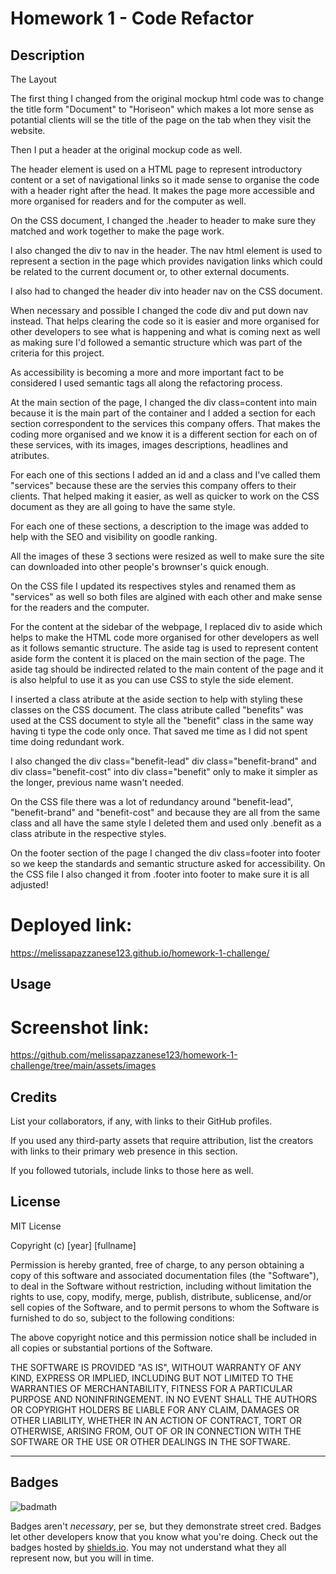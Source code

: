 # Homework 1 - Code Refactor 

## Description 

The Layout

The first thing I changed from the original mockup html code was to change the title form "Document" to "Horiseon" which makes a lot more sense as potantial clients will se the title of the page on the tab when they visit the website. 

Then I put a header at the original mockup code as well. 

The header element is used on a HTML page to represent introductory content or a set of navigational links so it made sense to organise the code with a header right after the head. It makes the page more accessible and more organised for readers and for the computer as well. 

On the CSS document, I changed the .header to header to make sure they matched and work together to make the page work. 

I also changed the div to nav in the header.  The nav html element is used to represent a section in the page which provides navigation links which could be related to the current document or, to other external documents. 

I also had to changed the header div into header nav on the CSS document. 


When necessary and possible I changed the code div and put down nav instead. That helps clearing the code so it is easier and more organised for other developers to see what is happening and what is coming next as well as making sure I'd followed a semantic structure which was part of the criteria for this project.

As accessibility is becoming a more and more important fact to be considered I used semantic tags all along the refactoring process.  

At the main section of the page, I changed the div class=content into main because it is the main part of the container and I added a section for each section correspondent to the services this company offers. That makes the coding more organised and we know it is a different section for each on of these services, with its images, images descriptions, headlines and atributes. 

For each one of this sections I added an id and a class and I've called them "services" because these are the servies this company offers to their clients. That helped making it easier, as well as quicker to work on the CSS document as they are all going to have the same style. 

For each one of these sections, a description to the image was added to help with the SEO and visibility on goodle ranking. 

All the images of these 3 sections were resized as well to make sure the site can downloaded into other people's brownser's quick enough.

On the CSS file I updated its respectives styles and renamed them as "services" as well so both files are algined with each other and make sense for the readers and the computer. 

For the content at the sidebar of the webpage, I replaced div to aside which helps to make the HTML code more organised for other developers as well as it follows semantic structure. The aside tag is used to represent content aside form the content it is placed on the main section of the page. The aside tag should be indirected related to the main content of the page and it is also helpful to use it as you can use CSS to style the side element. 

I inserted a class atribute at the aside section to help with styling these classes on the CSS document. The class atribute called "benefits" was used at the CSS document to style all the "benefit" class in the same way having ti type the code only once. That saved me time as I did not spent time doing redundant work. 

I also changed the div class="benefit-lead" div class="benefit-brand" and div class="benefit-cost" into div class="benefit" only to make it simpler as the longer, previous name wasn't needed. 

On the CSS file there was a lot of redundancy around "benefit-lead", "benefit-brand" and "benefit-cost" and because they are all from the same class and all have the same style I deleted them and used only .benefit  as a class atribute in the respective styles.


On the footer section of the page I changed the div class=footer into footer so we keep the standards and semantic structure asked for accessibility. On the CSS file I also changed it from .footer into footer to make sure it is all adjusted! 


# Deployed link:
https://melissapazzanese123.github.io/homework-1-challenge/



## Usage 

# Screenshot link:
https://github.com/melissapazzanese123/homework-1-challenge/tree/main/assets/images


## Credits

List your collaborators, if any, with links to their GitHub profiles.

If you used any third-party assets that require attribution, list the creators with links to their primary web presence in this section.

If you followed tutorials, include links to those here as well.


## License

MIT License

Copyright (c) [year] [fullname]

Permission is hereby granted, free of charge, to any person obtaining a copy
of this software and associated documentation files (the "Software"), to deal
in the Software without restriction, including without limitation the rights
to use, copy, modify, merge, publish, distribute, sublicense, and/or sell
copies of the Software, and to permit persons to whom the Software is
furnished to do so, subject to the following conditions:

The above copyright notice and this permission notice shall be included in all
copies or substantial portions of the Software.

THE SOFTWARE IS PROVIDED "AS IS", WITHOUT WARRANTY OF ANY KIND, EXPRESS OR
IMPLIED, INCLUDING BUT NOT LIMITED TO THE WARRANTIES OF MERCHANTABILITY,
FITNESS FOR A PARTICULAR PURPOSE AND NONINFRINGEMENT. IN NO EVENT SHALL THE
AUTHORS OR COPYRIGHT HOLDERS BE LIABLE FOR ANY CLAIM, DAMAGES OR OTHER
LIABILITY, WHETHER IN AN ACTION OF CONTRACT, TORT OR OTHERWISE, ARISING FROM,
OUT OF OR IN CONNECTION WITH THE SOFTWARE OR THE USE OR OTHER DEALINGS IN THE
SOFTWARE.


---

## Badges

![badmath](https://img.shields.io/github/languages/top/nielsenjared/badmath)

Badges aren't _necessary_, per se, but they demonstrate street cred. Badges let other developers know that you know what you're doing. Check out the badges hosted by [shields.io](https://shields.io/). You may not understand what they all represent now, but you will in time.





